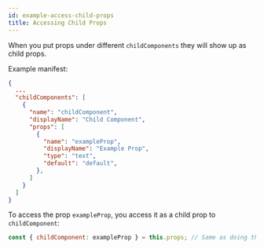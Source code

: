 ```yaml
---
id: example-access-child-props
title: Accessing Child Props
---
```


When you put props under different `childComponents` they will show up as child props.

Example manifest:

```json
{
  ...
  "childComponents": [
    {
      "name": "childComponent",
      "displayName": "Child Component",
      "props": [
        {
          "name": "exampleProp",
          "displayName": "Example Prop",
          "type": "text",
          "default": "default",
        },
      ]
    }
  ]
}
```

To access the prop `exampleProp`, you access it as a child prop to `childComponent`:

```javascript
const { childComponent: exampleProp } = this.props; // Same as doing this.props.childComponent.exampleProp
```
